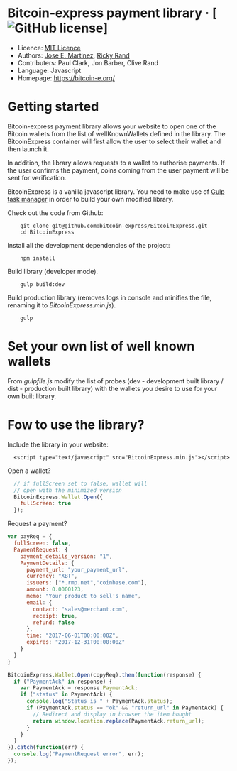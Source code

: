 Bitcoin-express payment library  &middot; [![GitHub license](https://img.shields.io/badge/license-MIT-blue.svg)]
==========================================

* Licence: [MIT Licence](https://raw.githubusercontent.com/bitcoin-express/BitcoinExpress/master/LICENSE.md)
* Authors: [Jose E. Martinez](https://github.com/jootse84), [Ricky Rand](https://github.com/rickycrand)
* Contributers: Paul Clark, Jon Barber, Clive Rand
* Language: Javascript
* Homepage: https://bitcoin-e.org/


Getting started
===============

Bitcoin-express payment library allows your website to open one of the Bitcoin wallets from the list of wellKnownWallets defined in the library.
The BitcoinExpress container will first allow the user to select their wallet and then launch it.

In addition, the library allows requests to a wallet to authorise payments. If the user confirms the payment, coins coming from the user payment will be sent  for verification.

BitcoinExpress is a vanilla javascript library. You need to make use of [Gulp task manager](https://gulpjs.com/) in order to build your own modified library.

Check out the code from Github:
```shellscript
    git clone git@github.com:bitcoin-express/BitcoinExpress.git
    cd BitcoinExpress
```

Install all the development dependencies of the project:
```shellscript
    npm install
```

Build library (developer mode).
```shellscript
    gulp build:dev
```

Build production library (removes logs in console and minifies the file, renaming it to *BitcoinExpress.min.js*).
```shellscript
    gulp
```

Set your own list of well known wallets
=======================================

From *gulpfile.js* modify the list of probes (dev - development built library / dist - production built library) with the wallets you desire to use for your own built library.


Fow to use the library?
=======================

Include the library in your website:
```
  <script type="text/javascript" src="BitcoinExpress.min.js"></script>
```

Open a wallet?
```javascript
  // if fullScreen set to false, wallet will
  // open with the minimized version
  BitcoinExpress.Wallet.Open({
    fullScreen: true
  });
```

Request a payment?
```javascript
var payReq = {
  fullScreen: false,
  PaymentRequest: {
    payment_details_version: "1",
    PaymentDetails: {
      payment_url: "your_payment_url",
      currency: "XBT",
      issuers: ["*.rmp.net","coinbase.com"],
      amount: 0.0000123,
      memo: "Your product to sell's name",
      email: {
        contact: "sales@merchant.com",
        receipt: true,
        refund: false
      },
      time: "2017-06-01T00:00:00Z",
      expires: "2017-12-31T00:00:00Z"
    }
  }
}

BitcoinExpress.Wallet.Open(copyReq).then(function(response) {
  if ("PaymentAck" in response) {
    var PaymentAck = response.PaymentAck;
    if ("status" in PaymentAck) {
      console.log("Status is " + PaymentAck.status);
      if (PaymentAck.status == "ok" && "return_url" in PaymentAck) {
        // Redirect and display in browser the item bought
        return window.location.replace(PaymentAck.return_url);
      }
    }
  }
}).catch(function(err) {
  console.log("PaymentRequest error", err);
});
```
